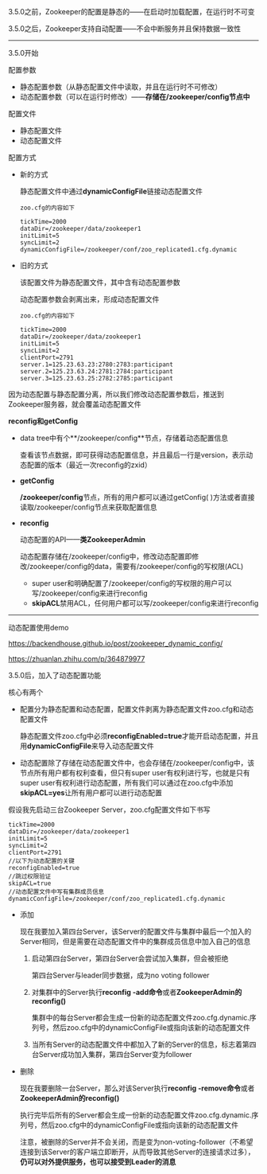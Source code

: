 3.5.0之前，Zookeeper的配置是静态的——在启动时加载配置，在运行时不可变

3.5.0之后，Zookeeper支持自动配置——不会中断服务并且保持数据一致性

------

3.5.0开始

配置参数

* 静态配置参数（从静态配置文件中读取，并且在运行时不可修改）
* 动态配置参数（可以在运行时修改）——**存储在/zookeeper/config节点中**

配置文件

* 静态配置文件
* 动态配置文件

配置方式

* 新的方式

  静态配置文件中通过**dynamicConfigFile**链接动态配置文件

  ```
  zoo.cfg的内容如下
  
  tickTime=2000
  dataDir=/zookeeper/data/zookeeper1
  initLimit=5
  syncLimit=2
  dynamicConfigFile=/zookeeper/conf/zoo_replicated1.cfg.dynamic
  ```

* 旧的方式

  该配置文件为静态配置文件，其中含有动态配置参数

  动态配置参数会剥离出来，形成动态配置文件

  ```
  zoo.cfg的内容如下
  
  tickTime=2000
  dataDir=/zookeeper/data/zookeeper1
  initLimit=5
  syncLimit=2
  clientPort=2791
  server.1=125.23.63.23:2780:2783:participant
  server.2=125.23.63.24:2781:2784:participant
  server.3=125.23.63.25:2782:2785:participant
  ```

因为动态配置与静态配置分离，所以我们修改动态配置参数后，推送到Zookeeper服务器，就会覆盖动态配置文件



**reconfig和getConfig**

* data tree中有个**/zookeeper/config**节点，存储着动态配置信息

  查看该节点数据，即可获得动态配置信息，并且最后一行是version，表示动态配置的版本（最近一次reconfig的zxid）

* **getConfig**

  **/zookeeper/config**节点，所有的用户都可以通过getConfig( )方法或者直接读取/zookeeper/config节点来获取配置信息

* **reconfig**

  动态配置的API——**类ZookeeperAdmin**

  动态配置存储在/zookeeper/config中，修改动态配置即修改/zookeeper/config的data，需要有/zookeeper/config的写权限(ACL)

  * super user和明确配置了/zookeeper/config的写权限的用户可以写/zookeeper/config来进行reconfig
  * **skipACL**禁用ACL，任何用户都可以写/zookeeper/config来进行reconfig

------

动态配置使用demo

https://backendhouse.github.io/post/zookeeper_dynamic_config/

https://zhuanlan.zhihu.com/p/364879977

3.5.0后，加入了动态配置功能

核心有两个

* 配置分为静态配置和动态配置，配置文件剥离为静态配置文件zoo.cfg和动态配置文件

  静态配置文件zoo.cfg中必须**reconfigEnabled=true**才能开启动态配置，并且用**dynamicConfigFile**来导入动态配置文件

* 动态配置除了存储在动态配置文件中，也会存储在/zookeeper/config中，该节点所有用户都有权利查看，但只有super user有权利进行写，也就是只有super user有权利进行动态配置，所有我们可以通过在zoo.cfg中添加**skipACL=yes**让所有用户都可以进行动态配置



假设我先启动三台Zookeeper Server，zoo.cfg配置文件如下书写

```
tickTime=2000
dataDir=/zookeeper/data/zookeeper1
initLimit=5
syncLimit=2
clientPort=2791
//以下为动态配置的关键
reconfigEnabled=true
//跳过权限验证
skipACL=true
//动态配置文件中写有集群成员信息
dynamicConfigFile=/zookeeper/conf/zoo_replicated1.cfg.dynamic
```

* 添加

  现在我要加入第四台Server，该Server的配置文件与集群中最后一个加入的Server相同，但是需要在动态配置文件中的集群成员信息中加入自己的信息

  1. 启动第四台Server，第四台Server会尝试加入集群，但会被拒绝

     第四台Server与leader同步数据，成为no voting follower

  2. 对集群中的Server执行**reconfig -add命令**或者**ZookeeperAdmin的reconfig()**

     集群中的每台Server都会生成一份新的动态配置文件zoo.cfg.dynamic.序列号，然后zoo.cfg中的dynamicConfigFile或指向该新的动态配置文件

  3. 当所有Server的动态配置文件中都加入了新的Server的信息，标志着第四台Server成功加入集群，第四台Server变为follower

  

* 删除

  现在我要删除一台Server，那么对该Server执行**reconfig -remove命令**或者**ZookeeperAdmin的reconfig()**

  执行完毕后所有的Server都会生成一份新的动态配置文件zoo.cfg.dynamic.序列号，然后zoo.cfg中的dynamicConfigFile或指向该新的动态配置文件

  注意，被删除的Server并不会关闭，而是变为non-voting-follower（不希望连接到该Server的客户端立即断开，从而导致其他Server的连接请求过多），**仍可以对外提供服务，也可以接受到Leader的消息**

